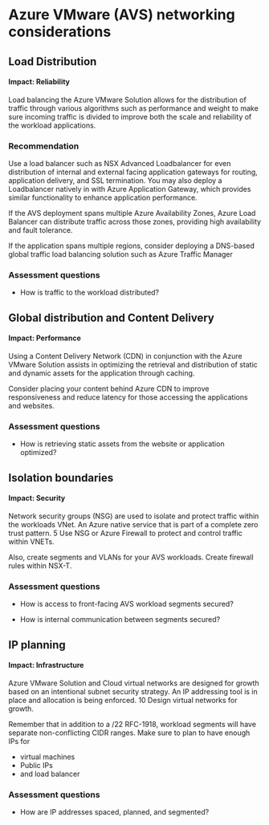 # Azure VMware (AVS) networking considerations

## Load Distribution 

#### Impact: Reliability

Load balancing the Azure VMware Solution allows for the distribution of traffic through various algorithms such as performance and weight to make sure incoming traffic is divided  to improve
both the scale and reliability of the workload applications. 

### Recommendation
Use a load balancer such as NSX Advanced Loadbalancer  for even distribution of internal and external facing application gateways for routing, application delivery, and SSL termination.
You may also deploy a  Loadbalancer natively in with Azure Application Gateway, which provides similar functionality to enhance application performance. 

If the AVS deployment spans multiple Azure Availability Zones, Azure Load Balancer can distribute traffic across those zones, providing high availability and fault tolerance.

If the application spans multiple regions, consider deploying a DNS-based global traffic load balancing solution such as Azure Traffic Manager

### Assessment questions 
- How is traffic to the workload distributed?
## Global distribution and Content Delivery 

#### Impact: Performance

Using a Content Delivery Network (CDN) in conjunction with the Azure VMware Solution assists in optimizing the retrieval and distribution of static and dynamic assets for the application through caching. 

Consider placing your content behind Azure CDN to improve responsiveness and reduce latency for those accessing the applications and websites.

### Assessment questions 
- How is retrieving static assets from the website or application optimized?

## Isolation boundaries

#### Impact: Security

Network security groups (NSG) are used to isolate and protect traffic within the workloads VNet. 	An Azure native service that is part of a complete zero trust pattern.	5		Use NSG or Azure Firewall to protect and control traffic within VNETs. 

Also, create segments and VLANs for your AVS workloads. Create firewall rules within NSX-T.

### Assessment questions 
- How is access to front-facing AVS workload segments secured? 

- How is internal communication between segments secured? 

## IP planning
#### Impact: Infrastructure
Azure VMware Solution and Cloud virtual networks are designed for growth based on an intentional subnet security strategy. 	An IP addressing tool is in place and allocation is being enforced.	10		Design virtual networks for growth. 

Remember that in addition to a /22 RFC-1918, workload segments will have separate non-conflicting CIDR ranges. Make sure to plan to have enough IPs for
- virtual machines
- Public IPs
- and load balancer


### Assessment questions 
- How are IP addresses spaced, planned, and segmented?







